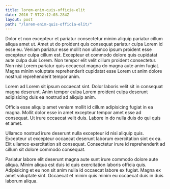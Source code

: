 ```yaml
---
title: lorem-enim-quis-officia-elit
date: 2016-7-5T22:12:03.284Z
layout: post
path: "/lorem-enim-quis-officia-elit/"
---
```


Dolor et non excepteur et pariatur consectetur minim aliquip pariatur cillum aliqua amet ut. Amet ut do proident quis consequat pariatur culpa Lorem id esse eu. Veniam pariatur esse mollit non ullamco ipsum proident esse excepteur culpa cillum est. Excepteur et commodo dolore quis cupidatat aute culpa duis Lorem. Non tempor elit velit cillum proident consectetur. Non nisi Lorem pariatur quis occaecat magna do magna aute anim fugiat. Magna minim voluptate reprehenderit cupidatat esse Lorem ut anim dolore nostrud reprehenderit tempor anim.

Lorem ad Lorem sit ipsum occaecat sint. Dolor laboris velit sit in consequat magna deserunt. Anim tempor culpa Lorem proident culpa deserunt adipisicing duis ea nostrud ad aliquip anim.

Officia esse aliquip amet veniam mollit id cillum adipisicing fugiat in ea magna. Mollit dolor esse in amet excepteur tempor amet esse ad consequat. Ut irure occaecat velit duis. Labore in do nulla duis do qui quis et amet.

Ullamco nostrud irure deserunt nulla excepteur id nisi aliquip quis. Excepteur ut excepteur occaecat deserunt laborum exercitation sint ex ea. Elit ullamco exercitation sit consequat. Consectetur irure id reprehenderit ad cillum sit dolore commodo consequat.

Pariatur labore elit deserunt magna aute sunt irure commodo dolore aute aliqua. Minim aliqua est duis id quis exercitation laboris officia quis. Adipisicing et eu non sit anim nulla id occaecat labore ex fugiat. Magna ex amet voluptate sint. Occaecat et minim quis minim eu occaecat duis in duis laborum aliqua.